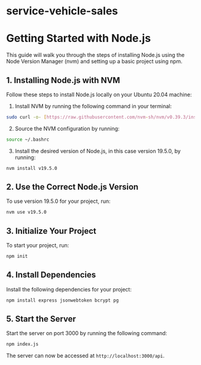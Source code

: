 # service-vehicle-sales


# Getting Started with Node.js

This guide will walk you through the steps of installing Node.js using the Node Version Manager (nvm) and setting up a basic project using npm.

## 1. Installing Node.js with NVM

Follow these steps to install Node.js locally on your Ubuntu 20.04 machine:

1. Install NVM by running the following command in your terminal:
```bash
sudo curl -o- [https://raw.githubusercontent.com/nvm-sh/nvm/v0.39.3/install.sh](https://raw.githubusercontent.com/nvm-sh/nvm/v0.39.3/install.sh) | bash
```
2. Source the NVM configuration by running:
```bash
source ~/.bashrc
```
3. Install the desired version of Node.js, in  this  case version 19.5.0, by running:
```bash
nvm install v19.5.0
```
## 2. Use the Correct Node.js Version 

To use version 19.5.0  for your project, run:
```bash
nvm use v19.5.0
```
## 3. Initialize Your Project 

To start your project, run:
```bash
npm init
```

## 4. Install Dependencies

Install the following dependencies for your project:

```bash
npm install express jsonwebtoken bcrypt pg
```


## 5. Start the Server

Start the server on port 3000 by running the following command:
```bash
npm index.js
```

The server can now be accessed at `http://localhost:3000/api`.
